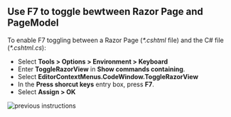 ## Use F7 to toggle bewtween Razor Page and PageModel

To enable F7 toggling between a Razor Page (*\*.cshtml* file) and the C# file (*\*.cshtml.cs*):

* Select **Tools > Options > Environment > Keyboard**
* Enter **ToggleRazorView** in **Show commands containing**.
* Select **EditorContextMenus.CodeWindow.ToggleRazorView**
* In the **Press shorcut keys** entry box, press **F7**.
* Select **Assign > OK**

![previous instructions](~/includes/RP/_static/F7.png)